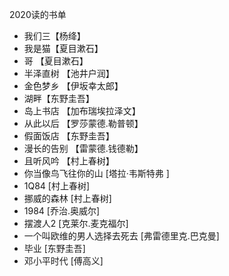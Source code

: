 2020读的书单
* 我们三【杨绛】
* 我是猫【夏目漱石】
* 哥 【夏目漱石】
* 半泽直树 【池井户润】
* 金色梦乡 【伊坂幸太郎】
* 湖畔【东野圭吾】
*  岛上书店  【加布瑞埃拉泽文】
*  从此以后 【罗莎蒙德.勒普顿】
* 假面饭店 【东野圭吾】
* 漫长的告别  【雷蒙德.钱德勒】
* 且听风吟 【村上春树】
*  你当像鸟飞往你的山 [塔拉·韦斯特弗 ]
*  1Q84 [村上春树]
*  挪威的森林 [村上春树]
*  1984     [乔治.奥威尔]  
*  摆渡人2   [克莱尔.麦克福尔]
*  一个叫欧维的男人选择去死去 [弗雷德里克.巴克曼]      
*  毕业       [东野圭吾]
*  邓小平时代       [傅高义]
